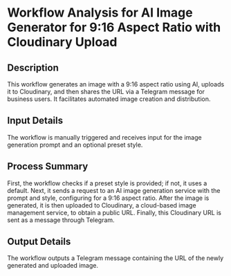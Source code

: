 # Workflow Analysis for AI Image Generator for 9:16 Aspect Ratio with Cloudinary Upload

## Description
This workflow generates an image with a 9:16 aspect ratio using AI, uploads it to Cloudinary, and then shares the URL via a Telegram message for business users. It facilitates automated image creation and distribution.

## Input Details
The workflow is manually triggered and receives input for the image generation prompt and an optional preset style.

## Process Summary
First, the workflow checks if a preset style is provided; if not, it uses a default. Next, it sends a request to an AI image generation service with the prompt and style, configuring for a 9:16 aspect ratio. After the image is generated, it is then uploaded to Cloudinary, a cloud-based image management service, to obtain a public URL. Finally, this Cloudinary URL is sent as a message through Telegram.

## Output Details
The workflow outputs a Telegram message containing the URL of the newly generated and uploaded image.
